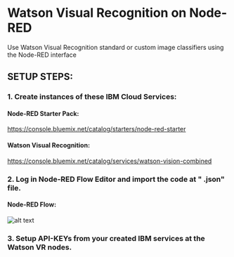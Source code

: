 # Watson Visual Recognition on Node-RED

Use Watson Visual Recognition standard or custom image classifiers using the Node-RED interface 

## SETUP STEPS:

### 1. Create instances of these IBM Cloud Services:

#### Node-RED Starter Pack: 

https://console.bluemix.net/catalog/starters/node-red-starter

#### Watson Visual Recognition:

https://console.bluemix.net/catalog/services/watson-vision-combined

### 2. Log in Node-RED Flow Editor and import the code at " .json" file.

#### Node-RED Flow:

![alt text](https://i.imgur.com/oG8FYYF.png)

### 3. Setup API-KEYs from your created IBM services at the Watson VR nodes.
